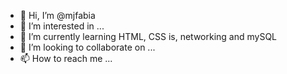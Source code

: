 - 👋 Hi, I’m @mjfabia
- 👀 I’m interested in ...
- 🌱 I’m currently learning HTML, CSS is, networking and mySQL
- 💞️ I’m looking to collaborate on ...
- 📫 How to reach me ...

<!---
mjfabia/mjfabia is a ✨ special ✨ repository because its `README.md` (this file) appears on your GitHub profile.
You can click the Preview link to take a look at your changes.
--->
